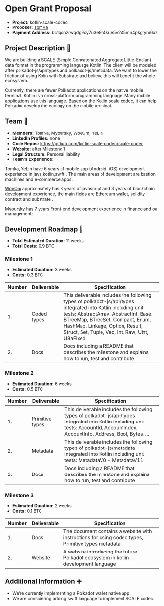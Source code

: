 # Open Grant Proposal

* **Project:** kotlin-scale-codec
* **Proposer:** [TomKa](https://github.com/kotlin-scale-codec)
* **Payment Address:** bc1qcnzrwqdg9cy7u3e9r4kue5v245mn4pkgrym6xz 

## Project Description :page_facing_up: 

We are building a SCALE (Simple Concatenated Aggregate Little-Endian) data format in the programming language Kotlin. The client will be modeled after polkadot-js/api/types and polkadot-js/metadata. We want to lower the friction of using Kolin with Substrate and believe this will benefit the whole ecosystem. 

Currently, there are fewer Polkadot applications on the native mobile terminal. Kotlin is a cross-platform programming language. Many mobile applications use this language. Based on the Kotlin scale codec, it can help Polkadot develop the ecology on the mobile terminal.

## Team :busts_in_silhouette:

* **Members:** TomKa, Myoursky, WoeOm, YeLin
* **LinkedIn Profiles:** none
* **Code Repos:** https://github.com/kotlin-scale-codec/scale-codec
* **Website:**	after Milestone 1
* **Legal Structure:** Personal liability
* **Team's Experience:** 

Tomka, YeLin have 6 years of mobile app (Android, iOS) development experience in java,kotlin,swift . The main areas of development are bastion machines and e-commerce apps.

[WoeOm](https://github.com/WoeOm) approximately has 3 years of javascript and 3 years of blockchain development experience, the main fields are Ethereum wallet, solidity contract and substrate .

[Myoursky](https://github.com/Myoursky) has 7 years Front-end development experience in finance and oa management;

## Development Roadmap :nut_and_bolt: 

* **Total Estimated Duration:** 11 weeks
* **Total Costs:** 0.9 BTC

### Milestone 1

* **Estimated Duration:** 3 weeks 
* **Costs:** 0.3 BTC


| Number | Deliverable | Specification | 
| ------------- | ------------- | ------------- |
| 1. | Coded types | This deliverable includes the following types of polkadot-js/api/types integrated into Kotlin including unit tests: AbstractArray, AbstractInt, Base, BTreeMap, BTreeSet, Compact, Enum, HashMap, Linkage, Option, Result, Struct, Set, Tuple, Vec, Int, Raw, Uint, U8aFixed |  
| 2.  | Docs | Docs including a README that describes the milestone and explains how to run, test and contribute| 

### Milestone 2

* **Estimated Duration:** 6 weeks 
* **Costs:** 0.5 BTC


| Number | Deliverable | Specification |
| ------------- | ------------- | ------------- |
| 1.  | Primitive types| This deliverable includes the following types of polkadot-js/api/types integrated into Kotlin including unit tests: AccountId, AccountIndex, AccountInfo, Address, Bool, Bytes, ... |  
| 2.  | Metadata | This deliverable includes the following types of polkadot-js/metadata integrated into Kotlin including unit tests: MetadataV0 - MetadataV11  |  
| 3.  | Docs | Docs including a README that describes the milestone and explains how to run, test and contribute| 

### Milestone 3

* **Estimated Duration:** 2 weeks 
* **Costs:** 0.1 BTC


| Number | Deliverable | Specification | 
| ------------- | ------------- | ------------- |
| 1.  | Docs| The document contains a website with instructions for using codec types, Primitive types metadata |  
| 2.  | Website | A website introducing the future Polkadot ecosystem in kotlin development language| 


## Additional Information :heavy_plus_sign: 

* We're currently implementing a Polkadot wallet native app.
* We are considering adding swift language to implement SCALE codec.
 
